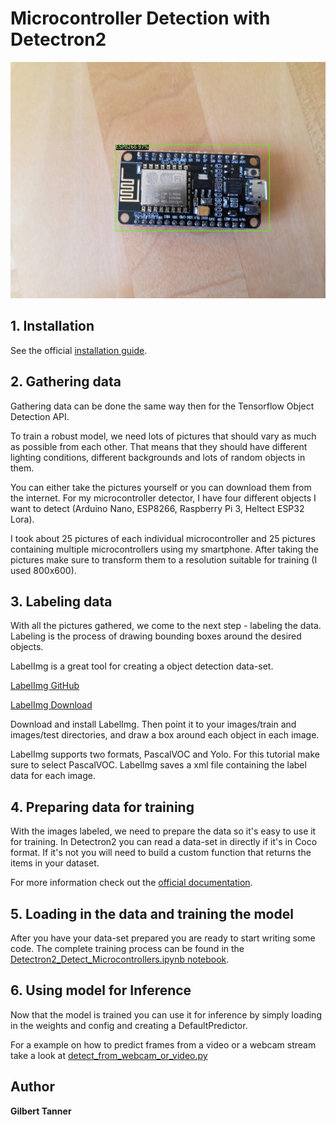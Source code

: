 # Microcontroller Detection with Detectron2

![detection example](doc/detection.png)

## 1. Installation

See the official [installation guide](https://github.com/facebookresearch/detectron2/blob/master/INSTALL.md).

## 2. Gathering data

Gathering data can be done the same way then for the Tensorflow Object Detection API.

To train a robust model, we need lots of pictures that should vary as much as possible from each other. That means that they should have different lighting conditions, different backgrounds and lots of random objects in them.

You can either take the pictures yourself or you can download them from the internet. For my microcontroller detector, I have four different objects I want to detect (Arduino Nano, ESP8266, Raspberry Pi 3, Heltect ESP32 Lora).

I took about 25 pictures of each individual microcontroller and 25 pictures containing multiple microcontrollers using my smartphone. After taking the pictures make sure to transform them to a resolution suitable for training (I used 800x600).

## 3. Labeling data

With all the pictures gathered, we come to the next step - labeling the data. Labeling is the process of drawing bounding boxes around the desired objects.

LabelImg is a great tool for creating a object detection data-set.

[LabelImg GitHub](https://github.com/tzutalin/labelImg)

[LabelImg Download](https://www.dropbox.com/s/tq7zfrcwl44vxan/windows_v1.6.0.zip?dl=1)

Download and install LabelImg. Then point it to your images/train and images/test directories, and draw a box around each object in each image.

LabelImg supports two formats, PascalVOC and Yolo. For this tutorial make sure to select PascalVOC. LabelImg saves a xml file containing the label data for each image.

## 4. Preparing data for training

With the images labeled, we need to prepare the data so it's easy to use it for training. In Detectron2 you can read a data-set in directly if it's in Coco format. If it's not you will need to build a custom function that returns the items in your dataset.

For more information check out the [official documentation](https://detectron2.readthedocs.io/tutorials/datasets.html#register-a-dataset).

## 5. Loading in the data and training the model

After you have your data-set prepared you are ready to start writing some code. The complete training process can be found in the [Detectron2_Detect_Microcontrollers.ipynb notebook](Detectron2_Detect_Microcontrollers.ipynb).

## 6. Using model for Inference

Now that the model is trained you can use it for inference by simply loading in the weights and config and creating a DefaultPredictor.

For a example on how to predict frames from a video or a webcam stream take a look at [detect_from_webcam_or_video.py](detect_from_webcam_or_video.py)

## Author
 **Gilbert Tanner**